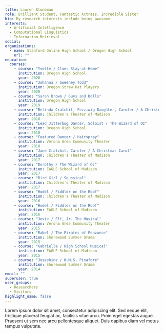```yaml
---
title: Lauren Stoneman
role: Brilliant Student, Fantastic Actress, Incredible Sister
bio: My research interests include being awesome.
interests:
  - Artificial Intelligence
  - Computational Linguistics
  - Information Retrieval
social:
organizations:
  - name: Stanford Online High School / Oregon High School
    url: ""
education:
  courses:
    - course: "Yvette / Clue: Stay-at-Home"
      institution: Oregon High School
      year: 2020
    - course: "Johanna / Sweeney Todd"
      institution: Oregon Straw Hat Players
      year: 2020
    - course: "Sarah Brown / Guys and Dolls"
      institution: Oregon High School
      year: 2019
    - course: "Belinda Cratchit, Fezziwig Daughter, Caroler / A Christmas Carol"
      institution: Children's Theater of Madison
      year: 2018
    - course: "Lead Jitterbug Dancer, Soloist / The Wizard of Oz"
      institution: Oregon High School
      year: 2018
    - course: "Featured Dancer / Hairspray"
      institution: Verona Area Community Theater
      year: 2018
    - course: "Jane Cratchit, Caroler / A Christmas Carol"
      institution: Children's Theater of Madison
      year: 2017
    - course: "Dorothy / The Wizard of Oz"
      institution: EAGLE School of Madison
      year: 2017
    - course: "Bird Girl / Seussical"
      institution: Children's Theater of Madison
      year: 2017
    - course: "Hodel / Fiddler on the Roof"
      institution: Children's Theater of Madison
      year: 2016
    - course: "Hodel / Fiddler on the Roof"
      institution: EAGLE School of Madison
      year: 2016
    - course: "Jovie / Elf, Jr. The Musical"
      institution: Verona Area Community Theater
      year: 2015
    - course: "Mabel / The Pirates of Penzance"
      institution: Shorewood Summer Drama
      year: 2015
    - course: "Gabriella / High School Musical"
      institution: EAGLE School of Madison
      year: 2015
    - course: "Josephine / H.M.S. Pinafore"
      institution: Shorewood Summer Drama
      year: 2014
email: ""
superuser: true
user_groups:
  - Researchers
  - Visitors
highlight_name: false
---
```


Lorem ipsum dolor sit amet, consectetur adipiscing elit. Sed neque elit, tristique placerat feugiat ac, facilisis vitae arcu. Proin eget egestas augue. Praesent ut sem nec arcu pellentesque aliquet. Duis dapibus diam vel metus tempus vulputate.
